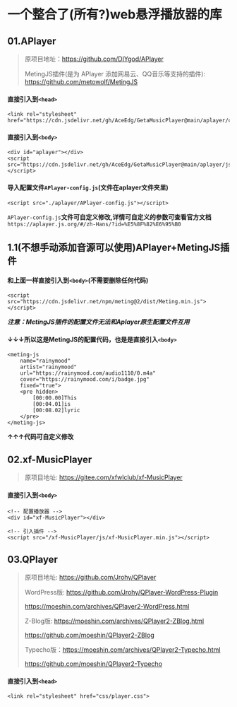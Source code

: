 # 一个整合了(所有?)web悬浮播放器的库

## 01.APlayer
> 原项目地址：https://github.com/DIYgod/APlayer
>
> MetingJS插件(是为 APlayer 添加网易云、QQ音乐等支持的插件): https://github.com/metowolf/MetingJS
#### 直接引入到`<head>`
```
<link rel="stylesheet" href="https://cdn.jsdelivr.net/gh/AceEdg/GetaMusicPlayer@main/aplayer/css/APlayer.min.css">
```
#### 直接引入到`<body>`
```
<div id="aplayer"></div>
<script src="https://cdn.jsdelivr.net/gh/AceEdg/GetaMusicPlayer@main/aplayer/js/APlayer.min.js"></script>
```
#### 导入配置文件`APlayer-config.js`(文件在aplayer文件夹里)
```
<script src="./aplayer/APlayer-config.js"></script>
```
 `APlayer-config.js`**文件可自定义修改,详情可自定义的参数可查看官方文档**`https://aplayer.js.org/#/zh-Hans/?id=%E5%8F%82%E6%95%B0`
 
## 1.1(不想手动添加音源可以使用)APlayer+MetingJS插件
#### 和上面一样直接引入到`<body>`(不需要删除任何代码)
```
<script src="https://cdn.jsdelivr.net/npm/meting@2/dist/Meting.min.js"></script>
```
***注意：MetingJS插件的配置文件无法和Aplayer原生配置文件互用***
#### ↓↓↓所以这是MetingJS的配置代码，也是是直接引入`<body>`
```
<meting-js
	name="rainymood"
	artist="rainymood"
	url="https://rainymood.com/audio1110/0.m4a"
	cover="https://rainymood.com/i/badge.jpg"
	fixed="true">
	<pre hidden>
		[00:00.00]This
		[00:04.01]is
		[00:08.02]lyric
	</pre>
</meting-js>
```
**↑↑↑代码可自定义修改**

## 02.xf-MusicPlayer
> 原项目地址: https://gitee.com/xfwlclub/xf-MusicPlayer
#### 直接引入到`<body>`
```
<!-- 配置播放器 -->
<div id="xf-MusicPlayer"></div>

<!-- 引入插件 -->
<script src="/xf-MusicPlayer/js/xf-MusicPlayer.min.js"></script>
```

## 03.QPlayer
> 原项目地址: https://github.com/Jrohy/QPlayer
> 
> WordPress版: https://github.com/Jrohy/QPlayer-WordPress-Plugin
>
> https://moeshin.com/archives/QPlayer2-WordPress.html
>
> Z-Blog版: https://moeshin.com/archives/QPlayer2-ZBlog.html
>
>   https://github.com/moeshin/QPlayer2-ZBlog
>
> Typecho版：https://moeshin.com/archives/QPlayer2-Typecho.html
>
>   https://github.com/moeshin/QPlayer2-Typecho
#### 直接引入到`<head>`
```
<link rel="stylesheet" href="css/player.css">
```

